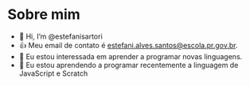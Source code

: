  # Sobre mim

- 👋 Hi, I’m @estefanisartori
- 👍 Meu email de contato é estefani.alves.santos@escola.pr.gov.br.
- 👀 Eu estou interessada em aprender a programar novas linguagens.
- 🌱 Eu estou aprendendo a programar recentemente a linguagem de JavaScript e Scratch

